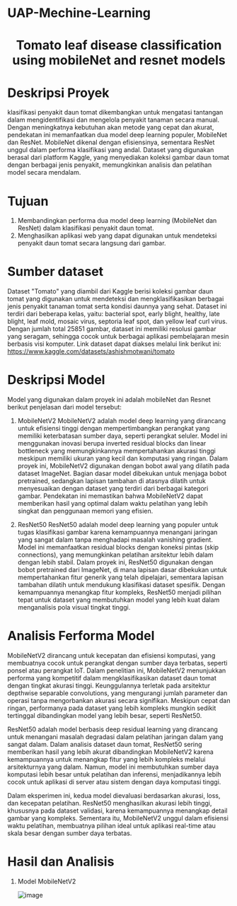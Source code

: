 # UAP-Mechine-Learning



<h1 align="center">Tomato leaf disease classification using mobileNet and resnet models</h1>


# Deskripsi Proyek

klasifikasi penyakit daun tomat dikembangkan untuk mengatasi tantangan dalam mengidentifikasi dan mengelola penyakit tanaman secara manual. Dengan meningkatnya kebutuhan akan metode yang cepat dan akurat, pendekatan ini memanfaatkan dua model deep learning populer, MobileNet dan ResNet. MobileNet dikenal dengan efisiensinya, sementara ResNet unggul dalam performa klasifikasi yang andal. Dataset yang digunakan berasal dari platform Kaggle, yang menyediakan koleksi gambar daun tomat dengan berbagai jenis penyakit, memungkinkan analisis dan pelatihan model secara mendalam.

# Tujuan

1. Membandingkan performa dua model deep learning (MobileNet dan ResNet) dalam klasifikasi penyakit daun tomat.
2. Menghasilkan aplikasi web yang dapat digunakan untuk mendeteksi penyakit daun tomat secara langsung dari gambar.

# Sumber dataset 

Dataset "Tomato" yang diambil dari Kaggle berisi koleksi gambar daun tomat yang digunakan untuk mendeteksi dan mengklasifikasikan berbagai jenis penyakit tanaman tomat serta kondisi daunnya yang sehat. Dataset ini terdiri dari beberapa kelas, yaitu: bacterial spot, early blight, healthy, late blight, leaf mold, mosaic virus, septoria leaf spot, dan yellow leaf curl virus. Dengan jumlah total 25851 gambar, dataset ini memiliki resolusi gambar yang seragam, sehingga cocok untuk berbagai aplikasi pembelajaran mesin berbasis visi komputer. Link dataset dapat diakses melalui link berikut ini: https://www.kaggle.com/datasets/ashishmotwani/tomato



# Deskripsi Model

Model yang digunakan dalam proyek ini adalah mobileNet dan Resnet berikut penjelasan dari model tersebut:
1. MobileNetV2
   MobileNetV2 adalah model deep learning yang dirancang untuk efisiensi tinggi dengan mempertimbangkan perangkat yang memiliki keterbatasan sumber daya, seperti perangkat seluler. Model ini menggunakan inovasi berupa inverted residual blocks dan linear bottleneck yang memungkinkannya mempertahankan akurasi tinggi meskipun memiliki ukuran yang kecil dan komputasi yang ringan. Dalam proyek ini, MobileNetV2 digunakan dengan bobot awal yang dilatih pada dataset ImageNet. Bagian dasar model dibekukan untuk menjaga bobot pretrained, sedangkan lapisan tambahan di atasnya dilatih untuk menyesuaikan dengan dataset yang terdiri dari berbagai kategori gambar. Pendekatan ini memastikan bahwa MobileNetV2 dapat memberikan hasil yang optimal dalam waktu pelatihan yang lebih singkat dan penggunaan memori yang efisien.

2. ResNet50
   ResNet50 adalah model deep learning yang populer untuk tugas klasifikasi gambar karena kemampuannya menangani jaringan yang sangat dalam tanpa menghadapi masalah vanishing gradient. Model ini memanfaatkan residual blocks dengan koneksi pintas (skip connections), yang memungkinkan pelatihan arsitektur lebih dalam dengan lebih stabil. Dalam proyek ini, ResNet50 digunakan dengan bobot pretrained dari ImageNet, di mana lapisan dasar dibekukan untuk mempertahankan fitur generik yang telah dipelajari, sementara lapisan tambahan dilatih untuk mendukung klasifikasi dataset spesifik. Dengan kemampuannya menangkap fitur kompleks, ResNet50 menjadi pilihan tepat untuk dataset yang membutuhkan model yang lebih kuat dalam menganalisis pola visual tingkat tinggi.




# Analisis Ferforma Model 

MobileNetV2 dirancang untuk kecepatan dan efisiensi komputasi, yang membuatnya cocok untuk perangkat dengan sumber daya terbatas, seperti ponsel atau perangkat IoT. Dalam penelitian ini, MobileNetV2 menunjukkan performa yang kompetitif dalam mengklasifikasikan dataset daun tomat dengan tingkat akurasi tinggi. Keunggulannya terletak pada arsitektur depthwise separable convolutions, yang mengurangi jumlah parameter dan operasi tanpa mengorbankan akurasi secara signifikan. Meskipun cepat dan ringan, performanya pada dataset yang lebih kompleks mungkin sedikit tertinggal dibandingkan model yang lebih besar, seperti ResNet50.

ResNet50 adalah model berbasis deep residual learning yang dirancang untuk menangani masalah degradasi dalam pelatihan jaringan dalam yang sangat dalam. Dalam analisis dataset daun tomat, ResNet50 sering memberikan hasil yang lebih akurat dibandingkan MobileNetV2 karena kemampuannya untuk menangkap fitur yang lebih kompleks melalui arsitekturnya yang dalam. Namun, model ini membutuhkan sumber daya komputasi lebih besar untuk pelatihan dan inferensi, menjadikannya lebih cocok untuk aplikasi di server atau sistem dengan daya komputasi tinggi.

Dalam eksperimen ini, kedua model dievaluasi berdasarkan akurasi, loss, dan kecepatan pelatihan. ResNet50 menghasilkan akurasi lebih tinggi, khususnya pada dataset validasi, karena kemampuannya menangkap detail gambar yang kompleks. Sementara itu, MobileNetV2 unggul dalam efisiensi waktu pelatihan, membuatnya pilihan ideal untuk aplikasi real-time atau skala besar dengan sumber daya terbatas.



# Hasil dan Analisis

1. Model MobileNetV2

   ![image](https://github.com/user-attachments/assets/8f924026-241c-4b4b-ae80-4aef0599cc33)

